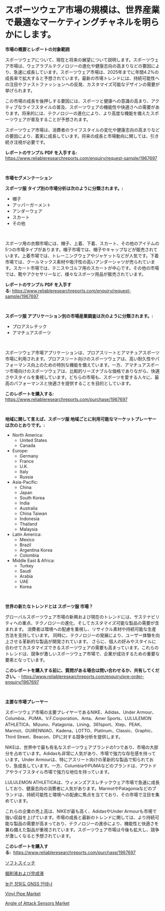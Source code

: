 <p><h1>スポーツウェア市場の規模は、世界産業で最適なマーケティングチャネルを明らかにします。</h1></p><p><strong>市場の概要とレポートの対象範囲</strong></p>
<p><p>スポーツウェアについて、現在と将来の展望について説明します。スポーツウェア市場は、ウェアラブルテクノロジーの進化や健康志向の高まりなどの要因により、急速に成長しています。スポーツウェア市場は、2025年までに年間4.2%の成長率で拡大すると予想されています。最新の市場トレンドには、持続可能性への注目やファストファッションへの反発、カスタマイズ可能なデザインの需要が挙げられます。</p><p>この市場の成長を後押しする要因には、スポーツと健康への意識の高まり、アクティブなライフスタイルの普及、スポーツウェアの機能性や快適さへの需要があります。将来的には、テクノロジーの進化により、より高度な機能を備えたスポーツウェアが普及することが予想されます。</p><p>スポーツウェア市場は、消費者のライフスタイルの変化や健康志向の高まりなどの要因により、着実に成長しています。将来の成長と市場動向に関しては、引き続き注視が必要です。</p></p>
<p><strong>レポートのサンプル PDF を入手する:</strong> <a href="https://www.reliableresearchreports.com/enquiry/request-sample/1967697">https://www.reliableresearchreports.com/enquiry/request-sample/1967697</a></p>
<p>&nbsp;</p>
<p><strong>市場セグメンテーション</strong></p>
<p><strong>スポーツ服 タイプ別の市場分析は次のように分類されます。:</strong></p>
<p><ul><li>帽子</li><li>アッパーガーメント</li><li>アンダーウェア</li><li>スカート</li><li>その他</li></ul></p>
<p>&nbsp;</p>
<p><p>スポーツ用の衣類市場には、帽子、上着、下着、スカート、その他のアイテムの5つの市場タイプがあります。帽子市場では、帽子やキャップなどが販売されています。上着市場では、トレーニングウェアやジャケットなどが人気です。下着市場では、クールマックス素材や吸汗性の高いアンダーシャツが売られています。スカート市場では、テニスやゴルフ用のスカートが中心です。その他の市場では、靴やアクセサリーなど、様々なスポーツ用品が販売されています。</p></p>
<p><strong>レポートのサンプル PDF を入手する:</strong>&nbsp;<a href="https://www.reliableresearchreports.com/enquiry/request-sample/1967697">https://www.reliableresearchreports.com/enquiry/request-sample/1967697</a></p>
<p>&nbsp;</p>
<p><strong> スポーツ服 アプリケーション別の市場産業調査は次のように分類されます。:</strong></p>
<p><ul><li>プロアスレチック</li><li>アマチュアスポーツ</li></ul></p>
<p>&nbsp;</p>
<p><p>スポーツウェア市場アプリケーションは、プロアスリートとアマチュアスポーツ市場に利用されます。プロアスリート向けのスポーツウェアは、高い耐久性やパフォーマンス向上のための特別な機能を備えています。一方、アマチュアスポーツ市場向けのスポーツウェアは、比較的リーズナブルな価格でありながら、快適さやスタイルを重視しています。どちらの市場も、スポーツを愛する人々に、最高のパフォーマンスと快適さを提供することを目的としています。</p></p>
<p><strong>このレポートを購入する:</strong>&nbsp; <a href="https://www.reliableresearchreports.com/purchase/1967697">https://www.reliableresearchreports.com/purchase/1967697</a></p>
<p>&nbsp;</p>
<p><strong>地域に関して言えば、スポーツ服 地域ごとに利用可能なマーケットプレーヤーは次のとおりです。:</strong></p>
<p><ul>
    <li>
        North America:
        <ul>
            <li>United States</li>
            <li>Canada</li>
        </ul>
    </li>
    <li>
        Europe:
        <ul>
            <li>Germany</li>
            <li>France</li>
            <li>U.K.</li>
            <li>Italy</li>
            <li>Russia</li>
        </ul>
    </li>
    <li>
        Asia-Pacific:
        <ul>
            <li>China</li>
            <li>Japan</li>
            <li>South Korea</li>
            <li>India</li>
            <li>Australia</li>
            <li>China Taiwan</li>
            <li>Indonesia</li>
            <li>Thailand</li>
            <li>Malaysia</li>
        </ul>
    </li>
    <li>
        Latin America:
        <ul>
            <li>Mexico</li>
            <li>Brazil</li>
            <li>Argentina Korea</li>
            <li>Colombia</li>
        </ul>
    </li>
    <li>
        Middle East & Africa:
        <ul>
            <li>Turkey</li>
            <li>Saudi</li>
            <li>Arabia</li>
            <li>UAE</li>
            <li>Korea</li>
        </ul>
    </li>
    </ul></p>
<p>&nbsp;</p>
<p><strong>世界の新たなトレンドとは スポーツ服 市場？</strong></p>
<p><p>グローバルスポーツウェア市場の新興および現在のトレンドには、サステナビリティへの重点、テクノロジーの進化、そしてカスタマイズ可能な製品の需要が含まれます。 消費者は環境への配慮を重視し、リサイクル素材や持続可能な生産方法を支持しています。 同時に、テクノロジーの発展により、ユーザー体験を向上させる革新的な製品が開発されています。 さらに、個人の好みやスタイルに合わせてカスタマイズできるスポーツウェアの需要も高まっています。これらのトレンドは、競争が激しいスポーツウェア市場で、企業が成功するための重要な要素となっています。</p></p>
<p><strong>このレポートを購入する前に、質問がある場合は問い合わせるか、共有してください。</strong>- <a href="https://www.reliableresearchreports.com/enquiry/pre-order-enquiry/1967697">https://www.reliableresearchreports.com/enquiry/pre-order-enquiry/1967697</a></p>
<p>&nbsp;</p>
<p><strong>主要な市場プレーヤー</strong></p>
<p><p>スポーツウェア市場の主要プレイヤーであるNIKE、Adidas、Under Armour、Columbia、PUMA、V.F.Corporation、Anta、Amer Sports、LULULEMON ATHLETICA、Mizuno、Patagonia、Lining、361sport、Xtep、PEAK、Marmot、GUIRENNIAO、Kadena、LOTTO、Platinum、Classic、Graphic、Third Street、Beacon、DPに対する競争分析を提供します。</p><p>NIKEは、世界中で最も有名なスポーツウェアブランドの1つであり、市場の大部分を占めています。Adidasも非常に人気があり、市場で強力な存在感を持っています。Under Armourは、特にアスリート向けの革新的な製品で知られており、急成長しています。一方、ColumbiaやPUMAなどのブランドは、アウトドアやライフスタイル市場で強力な地位を持っています。</p><p>LULULEMON ATHLETICAは、ウィメンズアスレチックウェア市場で急速に成長しており、健康志向の消費者に人気があります。MarmotやPatagoniaなどのブランドは、持続可能性と環境への配慮に焦点を当てており、その市場で注目を集めています。</p><p>これらの企業の売上高は、NIKEが最も高く、AdidasやUnder Armourも市場で強い収益を上げています。市場の成長と最新のトレンドに関しては、より持続可能な製品の需要が高まっており、テクノロジーの進歩により、機能性と快適さを兼ね備えた製品が重視されています。スポーツウェア市場は今後も拡大し、競争が激しくなると予想されています。</p></p>
<p><strong>このレポートを購入する:</strong>&nbsp;&nbsp;<a href="https://www.reliableresearchreports.com/purchase/1967697">https://www.reliableresearchreports.com/purchase/1967697</a></p>
<p><p><a href="https://github.com/NashBeahan2023/Market-Research-Report-List-1/blob/main/912206111539.md">ソフトスイッチ</a></p><p><a href="https://medium.com/@kaydenjohns1964/%E3%83%89%E3%83%AA%E3%83%AA%E3%83%B3%E3%82%B0%E3%81%8A%E3%82%88%E3%81%B3%E5%AE%8C%E6%88%90%E6%B6%B2%E5%B8%82%E5%A0%B4%E3%81%AE%E8%A6%8F%E6%A8%A1%E3%81%A8%E5%B8%82%E5%A0%B4%E5%8B%95%E5%90%91-%E5%AE%8C%E5%85%A8%E3%81%AA%E7%94%A3%E6%A5%AD%E6%A6%82%E8%A6%81-2024%E5%B9%B4%E3%81%8B%E3%82%892031%E5%B9%B4%E3%81%BE%E3%81%A7-fa1b53a387f4">掘削液および完成液</a></p><p><a href="https://medium.com/@cute_priencsss/%EA%B3%A0%EC%A0%95%EB%B0%80-gnss-%EC%95%88%ED%85%8C%EB%82%98-%EC%8B%9C%EC%9E%A5-%ED%86%B5%EC%B0%B0-%EC%8B%9C%EC%9E%A5-%EB%8F%99%ED%96%A5-%EC%84%B1%EC%9E%A5-2024%EB%85%84%EB%B6%80%ED%84%B0-2031%EB%85%84%EA%B9%8C%EC%A7%80-%EC%98%88%EC%83%81%EB%90%A8-18456e49fde4">높은 정밀도 GNSS 안테나</a></p><p><a href="https://zircon-bluebell-299.notion.site/Global-Vinyl-Pipe-Market-by-Types-Applications-and-Major-Players-with-Regional-Growth-Rate-Analys-945c87e1642d42e2b25345c5cc2287d2">Vinyl Pipe Market</a></p><p><a href="https://github.com/johnbach50/Market-Research-Report-List-2/blob/main/angle-of-attack-sensors-market.md">Angle of Attack Sensors Market</a></p></p>